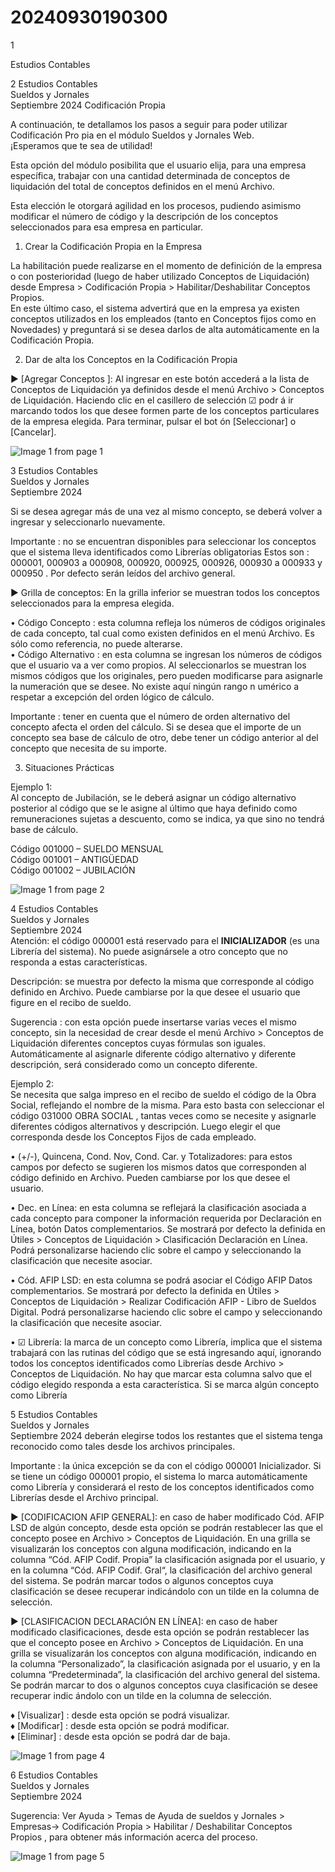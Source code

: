 # 20240930190300

 1 
 
  
Estudios Contables  


 
 
 
 2 Estudios Contables  
Sueldos y Jornales  
Septiembre 2024  Codificación Propia  
 
A continuación, te detallamos los pasos a seguir para poder utilizar Codificación Pro pia 
en el módulo Sueldos y Jornales  Web.  
¡Esperamos que te sea de utilidad!  
 
Esta opción del módulo posibilita que el usuario elija, para una empresa específica, 
trabajar con una cantidad determinada de conceptos de liquidación del total de 
conceptos definidos en el menú Archivo.  
 
Esta elección le otorgará agilidad en los procesos, pudiendo asimismo modificar el 
número de código y la descripción de los conceptos seleccionados para esa empresa 
en particular.  
 
1. Crear la Codificación Propia en la Empresa  
 
La habilitación puede realizarse en el momento de definición de la empresa o con 
posterioridad (luego de haber utilizado Conceptos de Liquidación) desde Empresa  > 
Codificación Propia  > Habilitar/Deshabilitar Conceptos Propios.   
En este último caso, el sistema advertirá que en la empresa ya existen conceptos 
utilizados en los empleados (tanto en Conceptos fijos como en Novedades) y 
preguntará si se desea darlos de alta automáticamente en la Codificación Propia.  
 
 
 
2. Dar de alta los Conceptos en la Codificación Propia  
 
► [Agregar Conceptos ]: Al ingresar en este botón accederá a la lista de Conceptos de 
Liquidación ya definidos desde el menú Archivo  > Conceptos de Liquidación.  Haciendo 
clic en el casillero de selección ☑ podr á ir marcando todos los que desee formen parte 
de los conceptos particulares de la empresa elegida. Para terminar, pulsar el bot ón 
[Seleccionar] o [Cancelar].  
 


![Image 1 from page 1](images/image_1_1.png)

 
 
 
 3 Estudios Contables  
Sueldos y Jornales  
Septiembre 2024   
 
Si se desea agregar más de una vez al mismo concepto, se deberá volver a ingresar y 
seleccionarlo nuevamente.  
 
Importante : no se encuentran disponibles para seleccionar los conceptos que el 
sistema lleva identificados como Librerías obligatorias Estos son : 000001, 000903 a 
000908, 000920, 000925, 000926, 000930 a 000933 y 000950 . Por defecto serán leídos 
del archivo general.  
 
► Grilla de conceptos: En la grilla inferior se muestran todos los conceptos 
seleccionados para la empresa elegida.  
 
• Código Concepto : esta columna refleja los números de códigos originales de 
cada concepto, tal cual como existen definidos en el menú Archivo. Es sólo 
como referencia, no puede alterarse.  
• Código Alternativo : en esta columna se ingresan los números de códigos que el 
usuario va a ver como propios. Al seleccionarlos se muestran los mismos 
códigos que los originales, pero pueden modificarse para asignarle la 
numeración que se desee. No existe aquí ningún rango n umérico a respetar a 
excepción del orden lógico de cálculo.  
 
Importante : tener en cuenta que el número de orden alternativo del concepto afecta 
el orden del cálculo. Si se desea que el importe de un concepto sea base de cálculo de 
otro, debe tener un código anterior al del concepto que necesita de su importe.  
 
3. Situaciones Prácticas  
 
Ejemplo  1:  
Al concepto de Jubilación, se le deberá asignar un código alternativo posterior al 
código que se le asigne al último que haya definido como remuneraciones sujetas a 
descuento, como se indica, ya que sino no tendrá base de cálculo.  
 
Código 001000 – SUELDO MENSUAL  
Código 001001 – ANTIGÜEDAD  
Código 001002  – JUBILACIÓN  


![Image 1 from page 2](images/image_2_1.png)

 
 
 
 4 Estudios Contables  
Sueldos y Jornales  
Septiembre 2024   
Atención: el código 000001  está reservado para el  __INICIALIZADOR__  (es una Librería 
del sistema). No puede asignársele a otro concepto que no responda a estas 
características.  
 
Descripción:  se muestra por defecto la misma que corresponde al código definido en 
Archivo. Puede cambiarse por la que desee el usuario que figure en el recibo de 
sueldo.  
 
Sugerencia : con esta opción puede insertarse varias veces el mismo concepto, sin la 
necesidad de crear desde el menú Archivo > Conceptos de Liquidación  diferentes 
conceptos cuyas fórmulas son iguales. Automáticamente al asignarle diferente código 
alternativo y diferente descripción, será considerado como un concepto diferente.  
 
Ejemplo  2:  
Se necesita que salga impreso en el recibo de sueldo el código de la Obra Social, 
reflejando el nombre de la misma. Para esto basta con seleccionar el código 031000 
OBRA SOCIAL , tantas veces como se necesite y asignarle diferentes códigos 
alternativos y descripción. Luego elegir el que corresponda desde los Conceptos Fijos 
de cada empleado.  
 
• (+/-), Quincena, Cond. Nov, Cond. Car. y Totalizadores: para estos campos por 
defecto se sugieren los mismos datos que corresponden al código definido en 
Archivo. Pueden cambiarse por los que desee el usuario.  
 
• Dec. en Línea: en esta columna se reflejará la clasificación asociada a cada 
concepto para componer la información requerida por Declaración en Línea, 
botón Datos complementarios. Se mostrará por defecto la definida en Útiles  > 
Conceptos de Liquidación  > Clasificación Declaración en Línea.  Podrá 
personalizarse haciendo clic sobre el campo y seleccionando la clasificación que 
necesite asociar.  
 
• Cód. AFIP LSD: en esta columna se podrá asociar el Código AFIP Datos 
complementarios. Se mostrará por defecto la definida en Útiles  > Conceptos de 
Liquidación  > Realizar Codificación AFIP - Libro de Sueldos Digital. Podrá 
personalizarse haciendo clic sobre el campo y seleccionando la clasificación que 
necesite asociar.  
 
• ☑ Librería: la marca de un concepto como Librería, implica que el sistema 
trabajará con las rutinas del código que se está ingresando aquí, ignorando 
todos los conceptos identificados como Librerías desde Archivo  > Conceptos de 
Liquidación.  No hay que marcar esta columna salvo que el código elegido 
responda a esta característica. Si se marca algún concepto como Librería 

 
 
 
 5 Estudios Contables  
Sueldos y Jornales  
Septiembre 2024  deberán elegirse todos los restantes que el sistema tenga reconocido como 
tales desde los archivos principales.  
 
Importante : la única excepción se da con el código 000001 Inicializador. Si se tiene un 
código 000001 propio, el sistema lo marca automáticamente como Librería y 
considerará el resto de los conceptos identificados como Librerías desde el Archivo 
principal.  
 
► [CODIFICACION AFIP GENERAL]: en caso de haber modificado Cód. AFIP LSD de 
algún concepto, desde esta opción se podrán restablecer las que el concepto posee en 
Archivo > Conceptos de Liquidación.  En una grilla se visualizarán los conceptos con 
alguna modificación, indicando en la columna “Cód. AFIP Codif. Propia” la clasificación 
asignada por el usuario, y en la columna “Cód. AFIP Codif. Gral“, la clasificación del 
archivo general del sistema. Se podrán marcar todos o algunos conceptos cuya 
clasificación se desee recuperar indicándolo con un tilde en la columna de selección.  
 
 
 
► [CLASIFICACION DECLARACIÓN EN LÍNEA]: en caso de haber modificado 
clasificaciones, desde esta opción se podrán restablecer las que el concepto posee en 
Archivo > Conceptos de Liquidación.  En una grilla se visualizarán los conceptos con 
alguna modificación, indicando en la columna “Personalizado”, la clasificación asignada 
por el usuario, y en la columna “Predeterminada”, la clasificación del archivo general 
del sistema. Se podrán marcar to dos o algunos conceptos cuya clasificación se desee 
recuperar indic ándolo con un tilde en la columna de selección.  
 
♦ [Visualizar] : desde esta opción se podrá visualizar.  
♦ [Modificar] : desde esta opción se podrá modificar.  
♦ [Eliminar] : desde esta opción se podrá dar de baja.  


![Image 1 from page 4](images/image_4_1.png)

 
 
 
 6 Estudios Contables  
Sueldos y Jornales  
Septiembre 2024   
 
Sugerencia:  Ver Ayuda  > Temas de Ayuda de sueldos y Jornales  > Empresas→ 
Codificación Propia  > Habilitar / Deshabilitar Conceptos Propios , para obtener más 
información acerca del proceso.  
 
 
 
 
 
 
 
 
 
 
 
 


![Image 1 from page 5](images/image_5_1.png)

